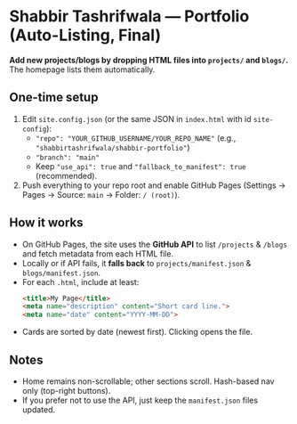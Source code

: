 
# Shabbir Tashrifwala — Portfolio (Auto-Listing, Final)

**Add new projects/blogs by dropping HTML files into `projects/` and `blogs/`.** The homepage lists them automatically.

## One-time setup
1. Edit `site.config.json` (or the same JSON in `index.html` with id `site-config`):
   - `"repo": "YOUR_GITHUB_USERNAME/YOUR_REPO_NAME"` (e.g., `"shabbirtashrifwala/shabbir-portfolio"`)
   - `"branch": "main"`
   - Keep `"use_api": true` and `"fallback_to_manifest": true` (recommended).
2. Push everything to your repo root and enable GitHub Pages (Settings → Pages → Source: `main` → Folder: `/ (root)`).

## How it works
- On GitHub Pages, the site uses the **GitHub API** to list `/projects` & `/blogs` and fetch metadata from each HTML file.
- Locally or if API fails, it **falls back** to `projects/manifest.json` & `blogs/manifest.json`.
- For each `.html`, include at least:
  ```html
  <title>My Page</title>
  <meta name="description" content="Short card line.">
  <meta name="date" content="YYYY-MM-DD">
  ```
- Cards are sorted by date (newest first). Clicking opens the file.

## Notes
- Home remains non-scrollable; other sections scroll. Hash-based nav only (top-right buttons).
- If you prefer not to use the API, just keep the `manifest.json` files updated.

